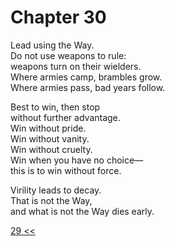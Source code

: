 # Chapter 30

Lead using the Way.  
Do not use weapons to rule:  
weapons turn on their wielders.  
Where armies camp, brambles grow.  
Where armies pass, bad years follow.

Best to win, then stop  
without further advantage.  
Win without pride.  
Win without vanity.  
Win without cruelty.  
Win when you have no choice—  
this is to win without force.

Virility leads to decay.  
That is not the Way,  
and what is not the Way dies early.

[29 <<](29.md)
